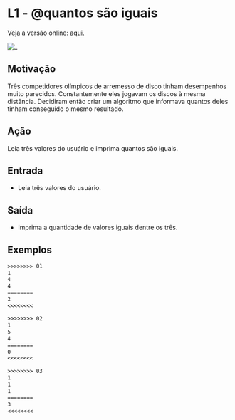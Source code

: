 # L1 - @quantos são iguais

Veja a versão online: [aqui.](https://github.com/qxcodefup/arcade/blob/master/base/quantos/Readme.md)

![_](https://raw.githubusercontent.com/qxcodefup/arcade/master/base/quantos/cover.jpg)

## Motivação

Três competidores olímpicos de arremesso de disco tinham desempenhos muito parecidos. Constantemente eles jogavam os discos à mesma distância. Decidiram então criar um algoritmo que informava quantos deles tinham conseguido o mesmo resultado.

## Ação

Leia três valores do usuário e imprima quantos são iguais.

## Entrada

- Leia três valores do usuário.

## Saída

- Imprima a quantidade de valores iguais dentre os três.

## Exemplos

``` txt
>>>>>>>> 01
1
4
4
========
2
<<<<<<<<

>>>>>>>> 02
1
5
4
========
0
<<<<<<<<

>>>>>>>> 03
1
1
1
========
3
<<<<<<<<
```
